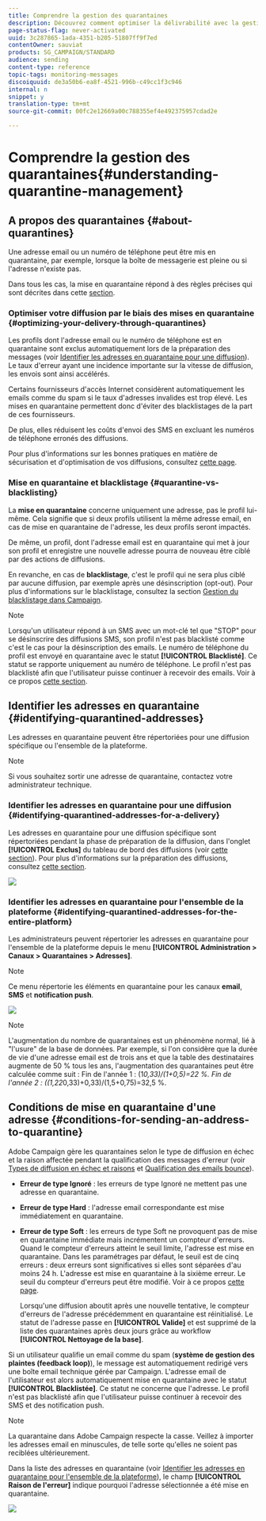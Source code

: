 ```yaml
---
title: Comprendre la gestion des quarantaines
description: Découvrez comment optimiser la délivrabilité avec la gestion des quarantaines.
page-status-flag: never-activated
uuid: 3c287865-1ada-4351-b205-51807ff9f7ed
contentOwner: sauviat
products: SG_CAMPAIGN/STANDARD
audience: sending
content-type: reference
topic-tags: monitoring-messages
discoiquuid: de3a50b6-ea8f-4521-996b-c49cc1f3c946
internal: n
snippet: y
translation-type: tm+mt
source-git-commit: 00fc2e12669a00c788355ef4e492375957cdad2e

---
```



# Comprendre la gestion des quarantaines{#understanding-quarantine-management}

## A propos des quarantaines {#about-quarantines}

Une adresse email ou un numéro de téléphone peut être mis en quarantaine, par exemple, lorsque la boîte de messagerie est pleine ou si l'adresse n'existe pas.

Dans tous les cas, la mise en quarantaine répond à des règles précises qui sont décrites dans cette [section](#conditions-for-sending-an-address-to-quarantine).

### Optimiser votre diffusion par le biais des mises en quarantaine   {#optimizing-your-delivery-through-quarantines}

Les profils dont l'adresse email ou le numéro de téléphone est en quarantaine sont exclus automatiquement lors de la préparation des messages (voir [Identifier les adresses en quarantaine pour une diffusion](#identifying-quarantined-addresses-for-a-delivery)). Le taux d'erreur ayant une incidence importante sur la vitesse de diffusion, les envois sont ainsi accélérés.

Certains fournisseurs d'accès Internet considèrent automatiquement les emails comme du spam si le taux d'adresses invalides est trop élevé. Les mises en quarantaine permettent donc d'éviter des blacklistages de la part de ces fournisseurs.

De plus, elles réduisent les coûts d'envoi des SMS en excluant les numéros de téléphone erronés des diffusions.

Pour plus d'informations sur les bonnes pratiques en matière de sécurisation et d'optimisation de vos diffusions, consultez [cette page](https://docs.campaign.adobe.com/doc/standard/getting_started/en/ACS_DeliveryBestPractices.html).

### Mise en quarantaine et blacklistage {#quarantine-vs-blacklisting}

La **mise en quarantaine** concerne uniquement une adresse, pas le profil lui-même. Cela signifie que si deux profils utilisent la même adresse email, en cas de mise en quarantaine de l'adresse, les deux profils seront impactés.

De même, un profil, dont l'adresse email est en quarantaine qui met à jour son profil et enregistre une nouvelle adresse pourra de nouveau être ciblé par des actions de diffusions.

En revanche, en cas de **blacklistage**, c'est le profil qui ne sera plus ciblé par aucune diffusion, par exemple après une désinscription (opt-out). Pour plus d'informations sur le blacklistage, consultez la section [Gestion du blacklistage dans Campaign](../../audiences/using/about-opt-in-and-opt-out-in-campaign.md).

>[!NOTE]
>
>Lorsqu'un utilisateur répond à un SMS avec un mot-clé tel que "STOP" pour se désinscrire des diffusions SMS, son profil n'est pas blacklisté comme c'est le cas pour la désinscription des emails. Le numéro de téléphone du profil est envoyé en quarantaine avec le statut **[!UICONTROL Blacklisté]**. Ce statut se rapporte uniquement au numéro de téléphone. Le profil n'est pas blacklisté afin que l'utilisateur puisse continuer à recevoir des emails. Voir à ce propos [cette section](../../channels/using/managing-incoming-sms.md#managing-stop-sms).

## Identifier les adresses en quarantaine   {#identifying-quarantined-addresses}

Les adresses en quarantaine peuvent être répertoriées pour une diffusion spécifique ou l'ensemble de la plateforme.

>[!NOTE]
>
>Si vous souhaitez sortir une adresse de quarantaine, contactez votre administrateur technique.

### Identifier les adresses en quarantaine pour une diffusion   {#identifying-quarantined-addresses-for-a-delivery}

Les adresses en quarantaine pour une diffusion spécifique sont répertoriées pendant la phase de préparation de la diffusion, dans l'onglet **[!UICONTROL Exclus]** du tableau de bord des diffusions (voir [cette section](../../sending/using/monitoring-a-delivery.md#exclusion-logs)). Pour plus d'informations sur la préparation des diffusions, consultez [cette section](../../sending/using/preparing-the-send.md).

![](assets/exclusion_logs.png)

### Identifier les adresses en quarantaine pour l'ensemble de la plateforme   {#identifying-quarantined-addresses-for-the-entire-platform}

Les administrateurs peuvent répertorier les adresses en quarantaine pour l'ensemble de la plateforme depuis le menu **[!UICONTROL Administration &gt; Canaux &gt; Quarantaines &gt; Adresses]**.

>[!NOTE]
>
>Ce menu répertorie les éléments en quarantaine pour les canaux **email**, **SMS** et **notification push**.

![](assets/quarantines1.png)

>[!NOTE]
>
>L'augmentation du nombre de quarantaines est un phénomène normal, lié à "l'usure" de la base de données. Par exemple, si l'on considère que la durée de vie d'une adresse email est de trois ans et que la table des destinataires augmente de 50 % tous les ans, l'augmentation des quarantaines peut être calculée comme suit : Fin de l'année 1 : (1*0,33)/(1+0,5)=22 %. Fin de l'année 2 : ((1,22*0,33)+0,33)/(1,5+0,75)=32,5 %.

## Conditions de mise en quarantaine d'une adresse   {#conditions-for-sending-an-address-to-quarantine}

Adobe Campaign gère les quarantaines selon le type de diffusion en échec et la raison affectée pendant la qualification des messages d'erreur (voir [Types de diffusion en échec et raisons](../../sending/using/understanding-delivery-failures.md#delivery-failure-types-and-reasons) et [Qualification des emails bounce](../../sending/using/understanding-delivery-failures.md#bounce-mail-qualification)).

* **Erreur de type Ignoré** : les erreurs de type Ignoré ne mettent pas une adresse en quarantaine.
* **Erreur de type Hard** : l'adresse email correspondante est mise immédiatement en quarantaine.
* **Erreur de type Soft** : les erreurs de type Soft ne provoquent pas de mise en quarantaine immédiate mais incrémentent un compteur d'erreurs. Quand le compteur d'erreurs atteint le seuil limite, l'adresse est mise en quarantaine. Dans les paramétrages par défaut, le seuil est de cinq erreurs : deux erreurs sont significatives si elles sont séparées d'au moins 24 h. L'adresse est mise en quarantaine à la sixième erreur. Le seuil du compteur d'erreurs peut être modifié. Voir à ce propos [cette page](../../administration/using/configuring-email-channel.md#email-channel-parameters).

   Lorsqu'une diffusion aboutit après une nouvelle tentative, le compteur d'erreurs de l'adresse précédemment en quarantaine est réinitialisé. Le statut de l'adresse passe en **[!UICONTROL Valide]** et est supprimé de la liste des quarantaines après deux jours grâce au workflow **[!UICONTROL Nettoyage de la base]**.

Si un utilisateur qualifie un email comme du spam (**système de gestion des plaintes (feedback loop)**), le message est automatiquement redirigé vers une boîte email technique gérée par Campaign. L'adresse email de l'utilisateur est alors automatiquement mise en quarantaine avec le statut **[!UICONTROL Blacklistée]**. Ce statut ne concerne que l'adresse. Le profil n'est pas blacklisté afin que l'utilisateur puisse continuer à recevoir des SMS et des notification push.

>[!NOTE]
La quarantaine dans Adobe Campaign respecte la casse. Veillez à importer les adresses email en minuscules, de telle sorte qu'elles ne soient pas reciblées ultérieurement.

Dans la liste des adresses en quarantaine (voir [Identifier les adresses en quarantaine pour l'ensemble de la plateforme](#identifying-quarantined-addresses-for-the-entire-platform)), le champ **[!UICONTROL Raison de l'erreur]** indique pourquoi l'adresse sélectionnée a été mise en quarantaine.

![](assets/quarantines2.png)

